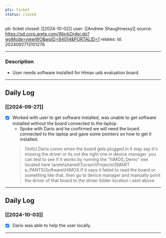 ```yaml
---
pti: ticket
status: closed
---
```

pti: ticket 
closed: [[2024-10-02]]
user: [[Andrew Shaughnessy]]
source: https://sd.corp.arete.com/WorkOrder.do?woMode=viewWO&woID=84014&PORTALID=1
relates: 
id: 2024092713101276

---
### Description
- User needs software installed for Himax usb evaluation board. 
---
## Daily Log
### [[2024-09-27]]
- [x] Worked with user to get software installed, was unable to get software installed without the board connected to the laptop
	- Spoke with Dario and he confirmed we will need the board connected to the laptop and gave some pointers on how to get it installed.
	 >[!info] Dario convo
	 >when the board gets plugged in it may say it's missing the driver or its not the right one in device manager. you can test to see if it works by running the "hiMOS_Demo" exe located here \\arete\shared\Tucson\Projects\SMART e_PANTS\Software\HiMOS
	 >If it says it failed to read the board or something like that, then go to device manager and manually point the driver of that board to the driver folder location i sent above
--- 
## Daily Log
### [[2024-10-03]]
- [x] Dario was able to help the user locally.
---









